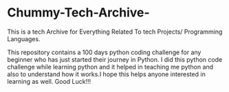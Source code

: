 # Chummy-Tech-Archive-
This is a tech Archive for Everything Related To tech Projects/ Programming Languages.

This repository contains a 100 days python coding challenge for any beginner who has just started their journey in Python. I did this python code challenge while learning python and it helped in teaching me python and also to understand how it works.I hope this helps anyone interested in learning as well. Good Luck!!!
